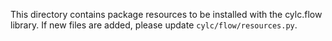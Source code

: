 This directory contains package resources to be installed with the cylc.flow
library. If new files are added, please update `cylc/flow/resources.py`.
